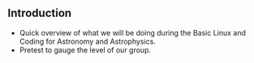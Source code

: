 ## Introduction

* Quick overview of what we will be doing during the Basic Linux and
  Coding for Astronomy and Astrophysics.
* Pretest to gauge the level of our group.
